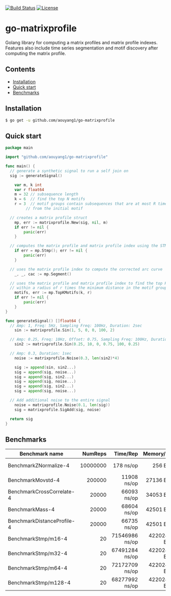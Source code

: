 [![Build Status](https://travis-ci.com/aouyang1/go-matrixprofile.svg?branch=master)](https://travis-ci.com/aouyang1/go-matrixprofile)
[![License](https://img.shields.io/badge/License-Apache%202.0-blue.svg)](https://opensource.org/licenses/Apache-2.0)

# go-matrixprofile

Golang library for computing a matrix profiles and matrix profile indexes. Features also include time series segmentation and motif discovery after computing the matrix profile.

## Contents
- [Installation](#installation)
- [Quick start](#quick-start)
- [Benchmarks](#benchmarks)

## Installation
```sh
$ go get -u github.com/aouyang1/go-matrixprofile
```

## Quick start
```go
package main

import "github.com/aouyang1/go-matrixprofile"

func main() {
  // generate a synthetic signal to run a self join on
  sig := generateSignal()

	var m, k int
	var r float64
	m = 32 // subsequence length
	k = 6  // find the top N motifs
	r = 3  // motif groups contain subsequences that are at most R time distance 
         // from the initial motif

  // creates a matrix profile struct
	mp, err := matrixprofile.New(sig, nil, m)
	if err != nil {
		panic(err)
	}

  // computes the matrix profile and matrix profile index using the STMP algorithm
	if err = mp.Stmp(); err != nil {
		panic(err)
	}

  // uses the matrix profile index to compute the corrected arc curve
	_, _, cac := mp.Segment()

  // uses the matrix profile and matrix profile index to find the top K motif groups
  // within a radius of r times the minimum distance in the motif group
	motifs, err := mp.TopKMotifs(k, r)
	if err != nil {
		panic(err)
	}
}

func generateSignal() []float64 {
  // Amp: 1, Freq: 5Hz, Sampling Freq: 100Hz, Duration: 2sec
	sin := matrixprofile.Sin(1, 5, 0, 0, 100, 2)

  // Amp: 0.25, Freq: 10Hz, Offset: 0.75, Sampling Freq: 100Hz, Duration: 0.25sec
	sin2 := matrixprofile.Sin(0.25, 10, 0, 0.75, 100, 0.25)

  // Amp: 0.3, Duration: 1sec
	noise := matrixprofile.Noise(0.3, len(sin2)*4)

	sig := append(sin, sin2...)
	sig = append(sig, noise...)
	sig = append(sig, sin2...)
	sig = append(sig, noise...)
	sig = append(sig, sin2...)
	sig = append(sig, noise...)

  // Add additional noise to the entire signal
	noise = matrixprofile.Noise(0.1, len(sig))
	sig = matrixprofile.SigAdd(sig, noise)

  return sig
}
```

## Benchmarks
Benchmark name               | NumReps |    Time/Rep   |  Memory/Rep  |   Alloc/Rep
-----------------------------|--------:|--------------:|-------------:|--------------:
BenchmarkZNormalize-4        | 10000000|      178 ns/op|      256 B/op|    1 allocs/op
BenchmarkMovstd-4            |   200000|    11908 ns/op|    27136 B/op|    3 allocs/op
BenchmarkCrossCorrelate-4    |    20000|    66093 ns/op|    34053 B/op|    4 allocs/op
BenchmarkMass-4              |    20000|    68604 ns/op|    42501 B/op|    6 allocs/op
BenchmarkDistanceProfile-4   |    20000|    66735 ns/op|    42501 B/op|    6 allocs/op
BenchmarkStmp/m16-4          |       20| 71546986 ns/op| 42202424 B/op| 5958 allocs/op
BenchmarkStmp/m32-4          |       20| 67491284 ns/op| 42202424 B/op| 5958 allocs/op
BenchmarkStmp/m64-4          |       20| 72172709 ns/op| 42202424 B/op| 5958 allocs/op
BenchmarkStmp/m128-4         |       20| 68277992 ns/op| 42202424 B/op| 5958 allocs/op

